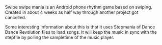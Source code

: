 Swipe swipe mania is an Android phone rhythm game based on swiping.
Created in about 4 weeks as half way through another project got cancelled.

Some interesting information about this is that it uses Stepmania of Dance Dance Revolution files to load songs.
It will keep the music in sync with the stepfile by polling the sampletime of the music player.
